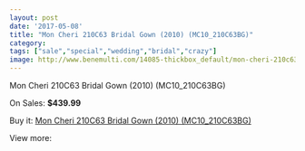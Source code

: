```yaml
---
layout: post
date: '2017-05-08'
title: "Mon Cheri 210C63 Bridal Gown (2010) (MC10_210C63BG)"
category: 
tags: ["sale","special","wedding","bridal","crazy"]
image: http://www.benemulti.com/14085-thickbox_default/mon-cheri-210c63-bridal-gown-2010-mc10210c63bg.jpg
---
```

Mon Cheri 210C63 Bridal Gown (2010) (MC10_210C63BG)

On Sales: **$439.99**
<a href="https://www.benemulti.com/en/5368-mon-cheri-210c63-bridal-gown-2010-mc10210c63bg.html"><amp-img layout="responsive" width="600" height="600" src="//www.benemulti.com/14085-thickbox_default/mon-cheri-210c63-bridal-gown-2010-mc10210c63bg.jpg" alt="Mon Cheri 210C63 Bridal Gown (2010) (MC10_210C63BG) 0" /></a>
<a href="https://www.benemulti.com/en/5368-mon-cheri-210c63-bridal-gown-2010-mc10210c63bg.html"><amp-img layout="responsive" width="600" height="600" src="//www.benemulti.com/14089-thickbox_default/mon-cheri-210c63-bridal-gown-2010-mc10210c63bg.jpg" alt="Mon Cheri 210C63 Bridal Gown (2010) (MC10_210C63BG) 1" /></a>
<a href="https://www.benemulti.com/en/5368-mon-cheri-210c63-bridal-gown-2010-mc10210c63bg.html"><amp-img layout="responsive" width="600" height="600" src="//www.benemulti.com/14088-thickbox_default/mon-cheri-210c63-bridal-gown-2010-mc10210c63bg.jpg" alt="Mon Cheri 210C63 Bridal Gown (2010) (MC10_210C63BG) 2" /></a>
<a href="https://www.benemulti.com/en/5368-mon-cheri-210c63-bridal-gown-2010-mc10210c63bg.html"><amp-img layout="responsive" width="600" height="600" src="//www.benemulti.com/14087-thickbox_default/mon-cheri-210c63-bridal-gown-2010-mc10210c63bg.jpg" alt="Mon Cheri 210C63 Bridal Gown (2010) (MC10_210C63BG) 3" /></a>
<a href="https://www.benemulti.com/en/5368-mon-cheri-210c63-bridal-gown-2010-mc10210c63bg.html"><amp-img layout="responsive" width="600" height="600" src="//www.benemulti.com/14086-thickbox_default/mon-cheri-210c63-bridal-gown-2010-mc10210c63bg.jpg" alt="Mon Cheri 210C63 Bridal Gown (2010) (MC10_210C63BG) 4" /></a>

Buy it: [Mon Cheri 210C63 Bridal Gown (2010) (MC10_210C63BG)](https://www.benemulti.com/en/5368-mon-cheri-210c63-bridal-gown-2010-mc10210c63bg.html "Mon Cheri 210C63 Bridal Gown (2010) (MC10_210C63BG)")

View more: [](https://www.benemulti.com/en/- "")